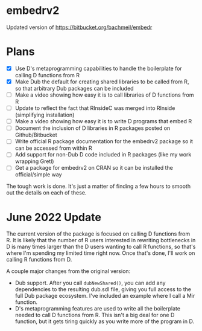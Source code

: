 # embedrv2

Updated version of https://bitbucket.org/bachmeil/embedr

# Plans

- [x] Use D's metaprogramming capabilities to handle the boilerplate for calling D functions from R
- [x] Make Dub the default for creating shared libraries to be called from R, so that arbitrary Dub packages can be included
- [ ] Make a video showing how easy it is to call libraries of D functions from R
- [ ] Update to reflect the fact that RInsideC was merged into RInside (simplifying installation)
- [ ] Make a video showing how easy it is to write D programs that embed R
- [ ] Document the inclusion of D libraries in R packages posted on Github/Bitbucket
- [ ] Write official R package documentation for the embedrv2 package so it can be accessed from within R
- [ ] Add support for non-Dub D code included in R packages (like my work wrapping Gretl)
- [ ] Get a package for embedrv2 on CRAN so it can be installed the official/simple way

The tough work is done. It's just a matter of finding a few hours to smooth out the details on each of these.

# June 2022 Update

The current version of the package is focused on calling D functions from R. It is likely that the number of R users interested in rewriting bottlenecks in D is many times larger than the D users wanting to call R functions, so that's where I'm spending my limited time right now. Once that's done, I'll work on calling R functions from D.

A couple major changes from the original version:

- Dub support. After you call `dubNewShared()`, you can add any dependencies to the resulting dub.sdl file, giving you full access to the full Dub package ecosystem. I've included an example where I call a Mir function.
- D's metaprogramming features are used to write all the boilerplate needed to call D functions from R. This isn't a big deal for one D function, but it gets tiring quickly as you write more of the program in D.
